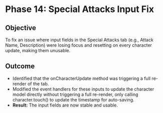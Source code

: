 # Phase 14: Special Attacks Input Fix

## Objective
To fix an issue where input fields in the Special Attacks tab (e.g., Attack Name, Description) were losing focus and resetting on every character update, making them unusable.

## Outcome
-   Identified that the onCharacterUpdate method was triggering a full re-render of the tab.
-   Modified the event handlers for these inputs to update the character model directly without triggering a full re-render, only calling character.touch() to update the timestamp for auto-saving.
-   **Result:** The input fields are now stable and usable.

